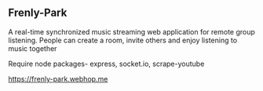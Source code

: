 ## Frenly-Park

A real-time synchronized music streaming web application for remote group listening.
People can create a room, invite others and enjoy listening to music together

Require node packages- express, socket.io, scrape-youtube

https://frenly-park.webhop.me

